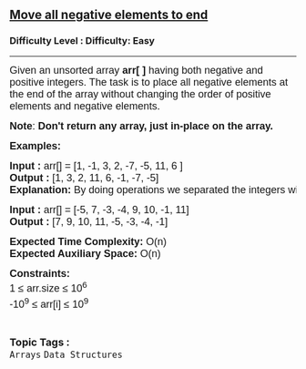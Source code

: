 <h2><a href="https://www.geeksforgeeks.org/problems/move-all-negative-elements-to-end1813/1?page=1&category=Arrays&difficulty=Basic,Easy&status=unsolved&sortBy=submissions">Move all negative elements to end</a></h2><h3>Difficulty Level : Difficulty: Easy</h3><hr><div class="problems_problem_content__Xm_eO"><p><span style="font-family: arial,helvetica,sans-serif;"><span style="font-size: 18px;">Given an unsorted array <strong>arr[ ]</strong> having both negative and positive integers. The task is to place all negative elements at the end of the array without changing the order of positive elements and negative elements.</span></span></p>
<p><span style="font-family: arial,helvetica,sans-serif;"><span style="font-size: 18px;"><strong>Note</strong>: <strong>Don't return any array, just in-place on the array.</strong></span></span></p>
<p><span style="font-family: arial,helvetica,sans-serif;"><span style="font-size: 18px;"><strong>Examples:</strong></span></span></p>
<pre><span style="font-family: arial,helvetica,sans-serif;"><span style="font-size: 18px;"><strong>Input : </strong>arr[] = [1, -1, 3, 2, -7, -5, 11, 6 ]
<strong>Output : </strong>[1, 3, 2, 11, 6, -1, -7, -5]<br><strong>Explanation: </strong>By doing operations we separated the integers without changing the order.</span></span></pre>
<pre><span style="font-family: arial,helvetica,sans-serif;"><span style="font-size: 18px;"><strong>Input : </strong>arr[] = [-5, 7, -3, -4, 9, 10, -1, 11]
<strong>Output : </strong>[7, 9, 10, 11, -5, -3, -4, -1]
</span></span></pre>
<p><span style="font-family: arial,helvetica,sans-serif;"><span style="font-size: 18px;"><strong>Expected Time Complexity: </strong>O(n)<br><strong>Expected Auxiliary Space: </strong>O(n)</span></span></p>
<p><span style="font-family: arial,helvetica,sans-serif;"><span style="font-size: 18px;"><strong>Constraints:</strong><br>1 ≤ arr.size ≤ 10<sup>6</sup></span><span style="font-size: 18px;"><br><span style="font-size: 18px;">-10<sup>9</sup></span><sup style="font-size: 18px;">&nbsp;</sup><span style="font-size: 18px;">≤ arr[i] ≤ 10</span><sup>9</sup></span></span></p></div><br><p><span style=font-size:18px><strong>Topic Tags : </strong><br><code>Arrays</code>&nbsp;<code>Data Structures</code>&nbsp;